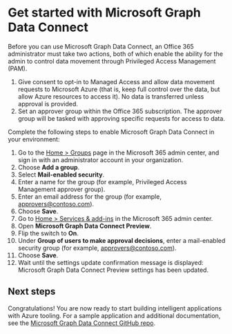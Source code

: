 # Get started with Microsoft Graph Data Connect

Before you can use Microsoft Graph Data Connect, an Office 365 administrator must take two actions, both of which enable the ability for the admin to control data movement through Privileged Access Management (PAM). 

1. Give consent to opt-in to Managed Access and allow data movement requests to Microsoft Azure (that is, keep full control over the data, but allow Azure resources to access it). No data is transferred unless approval is provided.
2. Set an approver group within the Office 365 subscription. The approver group will be tasked with approving specific requests for access to data. 

Complete the following steps to enable Microsoft Graph Data Connect in your environment: 

1.	Go to the [Home > Groups](https://portal.office.com/adminportal/home#/groups) page in the Microsoft 365 admin center, and sign in with an administrator account in your organization.
2.	Choose **Add a group**.
3.	Select **Mail-enabled security**.
4.	Enter a name for the group (for example, Privileged Access Management approver group).
5.	Enter an email address for the group (for example, approvers@contoso.com).
6.	Choose **Save**.
7.	Go to [Home > Services & add-ins](https://portal.office.com/adminportal/home#/Settings/ServicesAndAddIns) in the Microsoft 365 admin center.
8.	Open **Microsoft Graph Data Connect Preview**.
9.	Flip the switch to **On**.
10.	Under **Group of users to make approval decisions**, enter a mail-enabled security group (for example, approvers@contoso.com).
11.	Choose **Save**.
12.	Wait until the settings update confirmation message is displayed: Microsoft Graph Data Connect Preview settings has been updated.

## Next steps
Congratulations! You are now ready to start building intelligent applications with Azure tooling. For a sample application and additional documentation, see the [Microsoft Graph Data Connect GitHub repo](https://github.com/OfficeDev/MS-Graph-Data-Connect/wiki). 